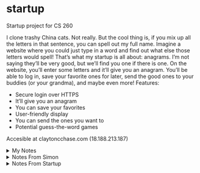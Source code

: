 # startup
Startup project for CS 260

I clone trashy China cats.
Not really. But the cool thing is, if you mix up all the letters in that sentence, you can spell out my full name.  Imagine a website where you could just type in a word and find out what else those letters would spell! That’s what my startup is all about: anagrams. I’m not saying they’ll be very good, but we’ll find you one if there is one. On the website, you’ll enter some letters and it’ll give you an anagram. You’ll be able to log in, save your favorite ones for later, send the good ones to your buddies (or your grandma), and maybe even more!
Features:
-	Secure login over HTTPS
-	It’ll give you an anagram
-	You can save your favorites
-	User-friendly display
-	You can send the ones you want to
-	Potential guess-the-word games

Accesible at claytoncchase.com (18.188.213.187)
<details markdown="1"><summary>My Notes</summary>
DNS:
    - What happens when you type in a domain name:
        - Your browser sees if the IP address is already cached. If not,
        - Your browser contacts a DNS server and asks if it's in there. There might be:
            - A records, which map a domain name to an IP Address
            - CNAME records, which map a domain name to another domain name
        - Your browser establishes an HTTP connection with the server
    - Since there is so much caching for optimization, you can set a "Time To Live" (like an expiration date)
    - You can find the associated IP address with the "dig" command. You can find the route with "tracerout"
    - CORS: Cross Origin Resource Sharing
    - SOP: Same Origin Policy

HTML:
    - index.html is the first one it goes to, usually
    - Separate it into sections even though you don't necessarily have to, since it'll give the webpage more structure and help out with organization and non-visual functionality.
    - meta should contain character set setup and viewport settings. Something like
        "meta name="viewport" content="width=device-width, initial-scale=1.0" or
        "meta charset="UTF-8"
    - include (external), nav (navigation), text headings h<1-9>, table row, header, data.
    svg scalable vector graphic
    - List: [o u]l (ordered, unordered)
    - Links: a anchors text to a hyperlink, tell href. form (collection of inputs)


Changing the website once it's up:
    1. Make the changes you want.
    2. Push them to github
    3. pull them to the amazon console
    4. deploy them using the deployment script
<hr />

CSS:
    General:
        - Say link rel="stylesheet" href="main.css" to indicate where the page should go for the css
        Selectors:
            - Used to declare which elements you want the following css rules to apply to.
            - Class selector: a period before the class name. .class
            - Descendant combinator: parent descendant {} ALL DESCENDANTS
            - child: >. sibling: ~. adjacent sibling; +. attribute p[href], p[href = ""] (any p that has
            an href attribute)
            - Also, element.class selects all items of that class that are children of that element.
            - #id   element[attributes ]
                Pseudo Selectors:
                    - changes attributes of an element based on actions (like hover) rather than name/class...
                    - :hover    :visited    :checked

    Layout:
        Grid:
            - display: grid; grid-template-columns: repeat(auto-fill, minmax(minimumpx, 1fr)); grid-auto-rows: Xpx;
                grid-gap: Xem;
                - fr is a fractional unit (it splits up the parent into equal parts)
            - For when you want to display a group of child elements in a grid.
            - maybe use ^div^. define class for outer (container) and children.
            - margin, border, padding, content

        Flex:
            -* You should specify how much room you want the whole thing (or just parts of it) to take using
            the "height:" attribute. Ex. height: 100vh;
            - the flex number indicates how many "units" of space it should have. This number is relative
            to the total number of flex units defined in the subdivision.
            - To the right of the flex number, you can also indicate a starting height. If you want something
            to have a fixed height, give it a flex number of 0 and then indicate the starting height.
            - You can also include a flex-direction (ex. column or row, column-reverse or row-reverse) property
            to indicate what the main axis will be. So if you say row, then things will go on a horizontal axis
            left to right (they'll be separated into columns, but the main axis will be a row.)

User Experience:
    - Think of your User Interface as a story. Why are they using your service? What will satisfy them?
    - Consistent with other experiences so they know what to do, but different enough that it's interesting.
    - Breadcrumb: displays the path of how you got to where you are.
    - Choose a good COLOR scheme! Probably include a primary, secondary, and focus color and keep it
    consistent. Consider using Paletton and Adobe to pick a color scheme.
    - FONTS: Probably stick to 3 or less fonts and be consistent in how you use them. Also, keep your font
    sizing consistent.
        - em means the width of the character 'm' in that font. That's how you describe line length.
    - Use ICONS for the right things.
    - Try to set everything up to be used INTERNATIONALLY. That means your right-left can easily switch
    to left-right, things can be translated, and dates account for time zones.
    - Space / whitespace can be good for creating focus and decreasing the effort needed to understant
    something.
    - Interaction, Images, and Animation make your product interesting.
    - Avoid DECISION fatigue: don't present them with all the options at once, just a few at a time, so
    they don't get overwhelmed.
    - Performance: after 1-5 seconds of waiting, the probability that they'll leave increases 90%. etc.
    So that means you should try your best not to keep them waiting.
        -Short circuit: If something goes wrong or takes too long, the user should still be able to do a lot.
    - WALLS: something that hinders the User Experience.  Complexity, payment, failure, security (too high or
    too low), or legal.
    
How to Javascript:
    - Putting it into your website:
        - script src="other_page.js" tells it where to look for the javascript.
    - Random Stuff:
        - (expression) ? if_true : if_false;
        - rest:
            - in a function parameter list, put function(first, second, ...all_the_rest) and it'll combine all the rest of
            the parameters given into an array called all_the_rest. (allows for variadic functions)
        - spread:
            - opposite of spread. expands an iterable to make it several parameters. like ** in python
        - JSON:
            - Strings: always double quotes. Arrays: square braces and commas. Objects: {}
            - to and from JSON: json.stringify(object), JSON.parse(json)
    - Scope:
        - var ignores block scope, so probably use let and const.
        - this:
            - in funciton, refers to object it belongs to. up to globalThis, unless strict: undefined if in global scope.
            - in object, refers to object.
            - globalThis: the environment.
        - Closure:
            - "A function and its surrounding state"
            - When you create a function, it remembers everything accessible in its creation scope.
            - But arrow functions are different, they remember the creation context.
            - But if you create the arrow function inside a function, then that function's context is its creation context.
    - Module:
        - Node.js (server-side javascript execution) introduced it so you could import things from other
        providers.
        - Node.js: CommonJS. Normal: ES Modules
        - scope is file-based, so if you want it visible outside of that then you have to "export" it
        - You can import stuff with the keyword "import"

    - Loops:
        - for (const val in list) { }   iterates over the property names.
        - for (const val of list) { }   iterates over the items in the list. 
    - Arrow Functions
        - Make a closure (the function can access elements from its original scope.)
        - () => 3; returns 3. () => { 3; } returns undefined.
    - Asynchronous:
        - Promise:
            - new Promise(***) you pass it a function that takes 2 variables: resolve and reject.
                - (resolve, reject) => {process,  resolve(XXX) or reject(YYY)}
            - .then(***) you pass it the function you want it to execute on success.
                - (XXX) => {what you want it to do after promise resolves}
            - .catch(***) you pass it the function you want it to execute on reject.
                - (YYY) => {what you want it to do when promise rejects}
            - .finally(***) you pass it the function it should always execute, on success and reject.
                - (ZZZ) => {what you want it to execute every time, after the other stuff is done}
            - Sometimes your promise will return another promise on a then or a catch, so you should
            specify what happens on then or catch with the returned promise.
        - Callback:
            - setTimeout(***, miliseconds); you pass it a function and the amount of time you want
            it to wait
                - () => what you want it to do after it's done waiting
            - Event Listener:
                - item.addEventListener('event', (***)); you pass it the "event" it's waiting for (like
                "click" or something) and the function you want it to execute when that event happens to
                the item.
        - async / await:
            - declare a function and use the keyword "async", which means you can use the "await" keyword
            in there
            - use await for things that might take a bit. It will return on success, or maybe throw an error
            if it fails. So use error handling.
            - "THE AWAIT EXPRESSION WILL BLOCK UNTIL THE PROMISE MOVES TO FULFILLED OR THROWS AN EXCEPTION"
            - await expects a promise, and will execute the promise it is given. so if a function "a" returns
            a promise, then when you call await a(), the call to a() returns a promise, the "await" sees the
            promise and initiates it and blocks until it is resolved.

    - Reduce:
        - array.reduce((a, v) => a + v, initial)
    - Objects:
        - entries: list of key-value pairs. keys: list of keys. values: array list of values.
        - Any function that returns an object is considered a constructor, and can be invoked with "new"
        - "Object literal syntax" is when you use the { } and specify what's in there (separated by comma,
        not ;).
    - Regex:
        - https://www.youtube.com/watch?v=rhzKDrUiJVk
        - regex literal begins and ends with slash
        - Flags are after the last slash. Flags like global (match all), i (case insensitive) m (multiline, $ end, ^ begins every line)
        - e+ (one or more "e"s) e* (zero or more)
        - a? (The symbol before the ? is optional. one or 0)
        - . (any character, but not newline) \. for actual period
        - \w (any word character, meaning letters) \s (any white space) \W (anything not \w) \S (anything not \s)
        - \w{4,} (any set of word characters of length 4+) \w{4, 6} (length 4 to 6)
        - [a-g] (character grouping)
        - (r|l) (one or the other)
        - ^ (beginning of line), $ (end of line)
        - Parenthesis group things. You can reference those groupings after by using $1 (group number), or name them with ?<name>
    - Classes:
        - constructor() {} is the keyword to indicate the constructor function. May have parameters.
        - '#' indicates a private member
        - Class class {}
        - inheritance: "extends __"
    - Destructuring:
        - [a] = [1, 2, 3] means a is 1 now.
        - Used to rename things too. can use rest syntax.
        - You could go into {}s to take things out of an object. also provide default values {a, b = 20} = obj. if nothing, undefined 
    - DOM
        - Stands for Document Object Model. It's a tree-like object that represents the structure of the html.

    - Node.js:
        - If you want to use preexisting packages, you should use a Node Package Manager (npm):
            - make a new directory for your project
            - go to that directory
            - "npm init -y"
            - creates a "package.json" file that contains 1. metadata, 2. commands, 3. packages that your project
            depends on
            - package-lock.json keeps track of the package version you got so when you want to install it again,
            you get the same package version.
            - "npm install name-of-package"
            - "npm uninstall name-of-package"
            - IMPORTANT: it'll create a node-modules directory, which is probably going to get super big. You
            don't want to be moving that around (since you can just regenerate it with package.json), so you
            should keep it in your .gitignore file.
            - When you clone it to a new location, run "npm install" and it'll get everything ready for you.
        - Using a package:
            - instead of "import A as B", say "const B = require("A");" (where A is the package name and B is
            how you want to refer to it)
        - Summary:
            - Create your project directory
            - Initialize it for use with NPM by running npm init -y
            - Make sure .gitignore file contains node-modules
            - Install any desired packages with npm install <package name here>
            - Add require('<package name here>') to your JavaScript code
            - Run your code with node main.js

Web Services:
    - url:
        - url: uniform resource locator. http = protocol = scheme. then domain name.
            - instead of l, it could be n (for name) or i (identifier)
        - "< scheme>://< domain name>:< port>/< path>?< parameters>#< anchor>"
    - port:
        - Allows for multiple protocols or multiple types of services.
        - Famous ports: 20:ftp, 22:ssh, 25:SMTP (email), 53:dns lookup, 80:http, 443:https;
        - (caddy is listening on 80 and 443) (80 auto-redirects to 443)
    - http:
        - Request:
            < verb> < url path, parameters, anchor> < version>
            [< header key: value>]*
            [

                < body>
            ]
        - you can specify the type of resource with "Accept:" (like "text/html")(image/png)
        (text/javascript)(application/json) (has to be MIME type)
        - Response:
            < version> < status code> < status string>
            [< header key: value>]*
            [

            < body>
            ]
        - Verbs:
            - GET: get a resource
            - POST: create new resource (returns unique id)
            - PUT: update resource (requires unique id)
            - DELETE: delete
            - OPTIONS: get metadata, not resource.
        - Response Codes:
            - 1: info. 2: success. 3: redirect. 4: client error. 5: server error
        - Cookies:
            -server tells client what data to store with "Set-Cookie:" header, then client adds that on
            to subsequent requests.
            - Lets server remember things about client.
        - CORS and SOP
            - CORS: Cross Origin Resource Sharing (gets around SOP). SOP is default, but pretty much it
            asks "where else am I allowed to get content from" before it shows that content.
            - SOP: Same Origin Policy. javascript can't request something from a domain that the user is
            not viewing.
            - you have to be on the "access-control-allow-origin:" list if you want to use their stuff.
    - Designing an API:
        - RPC: Remote Procedure Calls (simple function calls) (couples API and implementation, :( )
        - REST: Representational State Transfer (acts on a resource.)
        - GraphQL: just exposes one endpoint and sends a query, and the server can process a lot at once
        instead of making the client send a ton of requests. Database stuff.

    - Express:
        - It's a Node package that helps you make a production-ready server. "creating and using http
        routing and middleware functions"
        1. npm install express (in the directory)
        2. const express = require('express');
        3. const app = express();
        4. app.listen(PORT);

        - Http routing (you get a request, you send it somewhere.)
        5. Add routes (endpoints)
            "app.get('path/:parameter', (***))"
            "app.get('path/:storeName', (***))"
            (you can use regular expressions /REGEX/ (you have to escape /)) ex.:
            app.delete(/\/store\/(.+)/, (req, res) => res.send({ delete: req.params[0] }));
                Parameters are indicated with ":"
                where (***) is a callback function that takes parameters req, res, next, where:
                    - req: the http request object
                        - you can get parameters from the path using req.params. Ex. req.params.storeName
                    - res: response object (res.send({}))
                    - next: the next routing function (if necessary to generate response)
                        - the order that these routes are added is enforced. if there are two that
                        match, it'll start with the first one then the second one is passed in as "next
    Mediator/Middleware:
        - The mediator (express) gets a request and passes it around to various middleware functions.
        - There are tons of middleware functions, and you can make your own. routing functions are middleware
        functions.
        - Except for routing, middleware functions are always called whenever the previous middleware function
        in the chain calls next().
        - Respond with a static file: "app.use(express.static('public'));"
        - Error handling function:
                app.use(function (err, req, res, next) {
                    res.status(500).send({ type: err.name, message: err.message });
                });
        - cookie-parser is a package that makes it easy to use cookies.

Data Services:
    - MongoDB is a NoSQL (it dowsn't rely on relational database paradigms) database that us useful for JSON
    objects
    - Queries look something like "db.category.find(attributes);"
    1. npm install mongodb (in shell)
    2. Create an instance of the MongoClient class
        - const { MongoClient } = require('mongodb') # defines the MongoClient class. It needs several parameters.
        - const userName = 'username';
        - const password = 'password';
        - const hostname = 'hostname';
        * const uri = \`mongodb+srv://${userName}:${password}@${hostname}`;
        - const client = new MongoClient(uri); #creates an instance of the MongoClient class.
    3. From the client object, you can get a database object, and from there you can get a collection object.
        - Collection object lets you insert and ask for documents in the database.
        - To add an object, just call .insertOne(object); on the collection object. (inserting a javascript object)
        - To retreive an object use ".find()" (it's asynchronous)
            - const cursor = collection.find();
            - const rentals = await cursor.toArray()

Web Frameworks / React:
    - React: Requires a transpiler (goes through and runs the code so it can construct the html), you build the html out of code and html.
    - You can pass informatino to the react components via element properties.
    - React can store a "state" (created by calling React.useState) that can be updated and rendered.
        - "state" is the data you want to display when the component is rendered
        - "render()" is the function, its output is the component.
    - The react framework is like the "builder", you change it up in a lower-cost way and then when it's done it'll change the DOM to mirror it.
    - props, state, and render.
    Steps:
        1. define some states and the function you want to change them: [state, functionForState];
        2. Write the functions to change the states
        3. Set everything up to know when to change the states and what to change them to

    Tic-Tac-Toe:
        - You can make a JSX fragment delimited by <></>
            - return (<>stuff-inside-fragment</>)
        - When you need to reuse something, just make it a component, then you can just use the component and not ever
        have to copy all the code all over the place.
        * Your component names must start with a capital letter
        - props are properties that a component is passed in as parameters.
        - Collaboration among components should take place in the parent of those components if possible.
        - React rendering a list: it'll look for the entry ID when it's re-rendering. If the ID is the same,
        it'll be moved. If the key exists in the old and not in the new, it will be destroyed. not in old and
        exist in new: create.
        - Use a key to identify the list element. Keys don't need to be globally unique, just unique among 
        siblings.
        - You should (pretty much always) assign proper keys for dynamic lists

    Hooks:
        - things like useState or useEffect
        - useEffect: you can specify what triggers useEffect by adding a dependency ([states, that, depends, on])
            - [] is for only when first rendered.
        - Only in function style components, only at top of scope (not inside loops, to enforce hook order)

    React CLI:
        - Use NPX (npm install + npm start + cleanup) to run the React CLI
        - Important Steps:
            1. npx create-react-app app-name
                1. updated ./package-json to add all the relevant react packages
                2. made ./public/index.html (entry point for browser)
                3. made ./src/index.js (initialize react app)
                4. made ./src/app.js (first react component)
            2. cd app-name
            3. npm start
            4. Replace icons with your own icon
            5. put your application name in manifest.json and package.json
            6. update README
            7. change index.html title and metadata
            8. consider making .js files that will contain JSX as .jsx, since some transpilers require it.
            9. Make the webApp how you want it (big step)
            ...
            10. npm run build (goes to a subdirectory called 'build')
        - You might also want to remove the test data that it adds by default.
            - Maybe you don't want them
            - Maybe you want to replace them with something else




        


    
</details>
<details markdown="1"><summary>Notes From Simon</summary>
Simon:
    - Use < nav> to help the user navigate from one page to another.
    - The links should relate to other html pages. You should probably have a < nav> in
    all of your pages that helps the user get back to the home or at least get to
    the next place they will need to go.
    - < nav> is for internal "links", while < a href=""> is for external links.
    - Name the label and say it is "for" the id of the thing that it is for.
    - < b r /> and < h r /> are to help organize and separate paragraphs and sections of your page
    - At the top of the page, you can include < meta> stuff that defines some of the general
    characteristics of your page
    - Also, for some reason if you put an "_" in the name of your tab icon, it won't recognize it
    and you'll be severely disappointed until you figure it out.

Deploying Simon:
    - Make sure everything you want to deploy has been committed and pushed up to github
    - Pull or clone it down on your amazon account
    - make sure the permissions on the deploy script are correct. If you can't execute it
    you might have to give execute permissions using chmod a+x "file"
    - Run the deployment script. That will make it so when you go to the simon part of your
    website, caddy will send the files associated with your simon app

Notes from Simon CSS:
    - Instead of trying to make the html format your buttons, it's a lot easier to do it in the css file
    - min-width is the smallest you ever want it to go even when the window shrinks
    - position: absolute; will make it so the object doesn't take up any room in the layout, so it's nice
    when you want something to just stay at one place the whole time and not worry about making everything
    else fit around it.
    - a lot of the time, the bootstrap keyword will be in the class name, and you can put more than one in
    there and they'll compound on each other.
    - It is a lot more useful than I thought to give something a class name and use that as the reference in
    the css file.

Notes From Javascript Simon:
    - You just have to include something like "< script src="name.js"></script>" at the bottom of the html
    (but still within the body section)
    - Encapsulate big ideas in classes.
        - You can get sounds / other media ready by reading it in in the constructor
    - You can pass in the element that triggered the javascript function by using the "this" keyword. From
    there, you can process it in a general way without needing to use logic to figure out which one got pressed.
    - localStorage is like a datacache that's managed by the user's browser, you can store things there that'll
    be there when you ask for them (localStorage.setItem("itemName", "itemValue") or localStorage.getItem("itemName")).
    Everything has to be stored as a string, so if you need to store an object then use JSON.stringify(object). Un-stringify
        using JSON.parse(json_object).
    - If you want to run something as soon as the page shows up, you can just call the function / write the code at the bottom
    of the script file (like in scores.js)
    - You can also mess with the css by accessing the "style" attribute of an element. Ex. "this.el.style.backgroundColor = background;" (play.js:18)
    - When updating the scores (play.js:141), they used "splice" to insert a score into the middle of the list of scores.
    - To link an instance of the class with the game on the website, instantiate a "game" object, and in the constructer it sets everything up, and in the
    html it specifies the name of that instance as the object that it is calling the callback functions on.
    - To go through the list of objects of a certain class (or all accessed by the same selector), you can use something like 
    "document.querySelectorAll('.game-button').forEach((el, i) => {} );"

Notes from Simon-service
    - Pretty much, you're constantly running an Express app service that just waits for someone to send an http request, and when they do, it serves up the files
    specified by the api defined in index.js.
    - When it's starting off, the browser just says it wants to connect (via an http request) and that default message that gets
    sent indicates to the app service that it needs to give the files for the login page.
    - When a player finishes their game, their front-end calls saveScore(), which sends a request to that app to update the score, and the app gets the request
    and saves it in the service's memory.
    - The deployment script specifies that it should listen on port 3000 (as does the default), so when I use
    that to deploy my startup service, I should be sure to go in and change it to whatever port I want it to listen
    on for my startup app
    - It defines the object it's going to send like "const newScore = { name: userName, score: score, date: date };",
    which indicates that doesn't need quotes or anything, and the score on the left of the ":" is a name but the score
    on the right is a variable (you're defining an object)
    - Everything is asynchronous just in case it takes forever for the api call to return.
    - "fetch" is the keyword for "it's sending to the express app"

Notes from Simon DB:
    - If you just say collection.find(), you'll get everything in the collection. What you can do before is
            - specify a "query" an object with requirements in it, like "const query = {score: {$gt: 0}};"
            - specify an "options" object that contains things like how you want it ordered (sort) and how many
            you want to get back (limit)
    - You'll get back an object (call it cursor) and you can make it an array by calling cursor.toArray().
    - Your API has no idea you're even using a database. Calls to the DB object just return an array of the 
    objects that you asked for. That means that to the client, Simon-DB is no different from Simon-Service
    (except for it might take a tiny bit longer)
    -index.js knows how to make a DB object because it instantiated one with
        "const DB = require('./database.js');"
    Pretty much, in database.js you say "module.exports = {}" and fill it in with the functions that you'd
    like to be accesible when someone uses the module. When they instantiate it, it'll run all the setup.
    - Whenever they add a score, they ask for the high scores again to make sure that the scores page stays up
    to date.

Notes from Simon Login:
    - Cookies:
        - Flags:
            - sameSite: strict-: "Cookies will only be sent in a first-party context and not be sent along with requests
            initiated by third party websites."
            - secure: true-: It has to be sent over https, not over http.
            - httponly: true-: Javascript may not access the cookie. Only the browser may access the cookie.
            - Be sure to remove cookie when user logs out (line 56 of index.js)
            - Also, on logout, you should return the user to the original screen (window.location.href = '/').
        - Using Cookies:
            - By using the cookie-parser, you don't have to do everything yourself. Just have a function like "setAuthCookie"
            (line 109). That's where you'll set your sameSite, secure, and httponly flags.
    - Using authenticated api calls:
        - After you have a cookie established, it should be sent with all the requests. You don't want to have to
        check it with all your api calls, so wrap it in another router, and whenever that router is used (api endpoints
        that require authentication will all only go through the secure wrapper router), it checks the authentication
        first and then goes to the "next" function. The api endpoints for register / login do not go through this secure
        router, since the user will not yet have an auth cookie yet.
        - Just send back an error code and error message if the user doesn't meet your authentication requirements.
    - Since you're using httponly and doing all the authentication between the browser and the service, your .js implementation
    does not even have any idea that the app is authenticated or not, it just calls to the api and either gets back an accept message
    or handles an error message.

Notes from Simon WebSocket:
    - PeerProxy wraps your server and makes it so when a connection wants to be a WebSocket connection, it is handled by the PeerProxy
    WebSocketServer instead of the other listening server when you specify "noServer" mode. That way, when a request comes in that wants
    to upgrade to WebSocket, the WebSocketServer handles the upgrade notification, not the http server.
    - Again, the PeerProxy file makes only what it wants available with "module.exports = { PeerProxy };"
    - Since it has the WebSocketServer in the middle to mediate what happens, all of the clients are connected to the wss and when a new
    one connects, it is added to the list of connections.
    - Within the function that handles new connections, the functions for handling a message and receiving an answer from the ping are
    defined.
    - To ensure that all the connections are still alive, it pings all the connecitons in its list every 10 seconds and if it does not get
    an answer back, it the connection is marked as not alive and will be removed from the connections list.
    - It also accounts for if the user closes the connection (which sends a notification) not just if it doesn't respond to the ping
    - The client also has to set some stuff up so it can be a part of the WebSocket connection.
    - on starting to play the game, it starts configureWebSocket where it makes a new websocket (which is then added to the connections
    array on the server side after it gets upgraded) and defines what actions it should take when it gets a message from the websocket.
    - It uses a broadcastEvent method to send a message to the webSocket (which is then received and distributed by the WebSocketServer)

</details>
<details markdown="1"><summary>Notes From Startup</summary>
Notes from Start up HTML and CSS:
    - This time I started from the bottom with organization and structure in mind, after having seen a few other
    examples of how it was done, and it was a lot easier to make css do what I needed it to since I knew what
    element I was dealing with.
    - The options available from the bootstrap framework are so abundant that I can't really learn them all right
    away, but I can definitely search for something I think I might like and find something that helps me make
    it work.
    - The percentage isn't always the percentage of the screen, sometimes it's the percentage of the width of the
    element or of something else.
    - You can make a textarea read-only by typing readonly behind the tag.

Notes from Startup Javascript:
    - When you're adding funcitonality, sometimes you have to change the .js, .css, and the .html file all just to
    change one thing, since they all work together.
    - you can set a function to happen when you hover over something and another function to happen when you un-hover.
    - you can set a callback function onkeypress and pass in the keypress event to change what it does when certain keys
    are pressed (for example executing the login function when they press enter) (event.keyCode)
    - you can change pretty much any element or attribute using javascript. You really have to know what the DOM
    structure is though, and keep track of what you have changed so you know what you have to update and work around
    - If there is code not in a function definition, it will just run when the page comes up.
    - Just hide stuff using "hidden"
</details>




